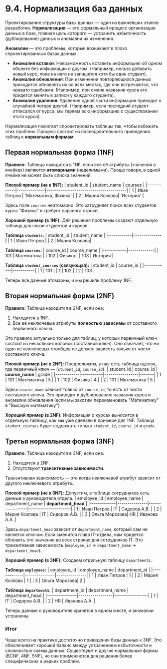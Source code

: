 # 9.4. Нормализация баз данных

Проектирование структуры базы данных — один из важнейших этапов разработки. **Нормализация** — это формальный процесс организации данных в базе, главная цель которого — устранить избыточность (дублирование) данных и аномалии их изменения.

**Аномалии** — это проблемы, которые возникают в плохо спроектированных базах данных:
*   **Аномалия вставки**: Невозможность вставить информацию об одном объекте без информации о другом. (Например, нельзя добавить новый курс, пока на него не запишется хотя бы один студент).
*   **Аномалия обновления**: При изменении повторяющихся данных приходится обновлять их во всех местах, где они встречаются, что чревато ошибками. (Например, при смене названия курса его придется менять в записи у каждого студента).
*   **Аномалия удаления**: Удаление одной части информации приводит к случайной потере другой. (Например, если последний студент отписался от курса, мы теряем всю информацию о существовании этого курса).

Нормализация помогает спроектировать таблицы так, чтобы избежать этих проблем. Процесс состоит из последовательного приведения таблиц к **нормальным формам**.

## Первая нормальная форма (1NF)

**Правило:** Таблица находится в 1NF, если все её атрибуты (значения в ячейках) являются **атомарными** (неделимыми). Проще говоря, в одной ячейке не может быть списка значений.

**Плохой пример (не в 1NF):**
| student_id | student_name | courses                                |
|------------|--------------|----------------------------------------|
| 1          | Иван Петров  | 'Математика, Физика'                   |
| 2          | Мария Козлова| 'История'                              |

Здесь поле `courses` неатомарно. Это затрудняет поиск всех студентов курса "Физика" и требует парсинга строки.

**Хороший пример (в 1NF):**
Для решения проблемы создают отдельную таблицу для связи студентов и курсов.

**Таблица `students`:**
| student_id | student_name |
|------------|--------------|
| 1          | Иван Петров  |
| 2          | Мария Козлова|

**Таблица `courses`:**
| course_id  | course_name |
|------------|-------------|
| 101        | Математика  |
| 102        | Физика      |
| 103        | История     |

**Таблица `student_courses` (связующая):**
| student_id | course_id |
|------------|-----------|
| 1          | 101       |
| 1          | 102       |
| 2          | 103       |

Теперь все данные атомарны, и мы решили проблему 1NF.

## Вторая нормальная форма (2NF)

**Правило:** Таблица находится в 2NF, если она:
1.  Находится в 1NF.
2.  Все её неключевые атрибуты **полностью зависимы** от составного первичного ключа.

Это правило актуально только для таблиц, у которых первичный ключ состоит из нескольких колонок (составной ключ). Оно означает, что ни один из неключевых столбцов не должен зависеть только от *части* составного ключа.

**Плохой пример (не в 2NF):**
Предположим, у нас есть таблица оценок, где первичный ключ — (`student_id`, `course_id`).
| student_id | course_id | **course_name** | grade |
|------------|-----------|-----------------|-------|
| 1          | 101       | Математика      | 5     |
| 1          | 102       | Физика          | 4     |
| 2          | 101       | Математика      | 5     |

Здесь `course_name` зависит только от `course_id`, то есть от *части* составного ключа. Это приводит к дублированию названия курса и аномалии обновления (если мы захотим переименовать "Математику" в "Высшую математику").

**Хороший пример (в 2NF):**
Информация о курсах выносится в отдельную таблицу, как мы уже сделали в примере для 1NF. Таблица `student_courses` будет содержать только `student_id`, `course_id` и `grade`.

## Третья нормальная форма (3NF)

**Правило:** Таблица находится в 3NF, если она:
1.  Находится в 2NF.
2.  Отсутствуют **транзитивные зависимости**.

Транзитивная зависимость — это когда неключевой атрибут зависит от другого неключевого атрибута.

**Плохой пример (не в 3NF):**
Допустим, в таблице сотрудников есть данные о руководителе отдела.
| employee_id | employee_name | department_name | **department_head** |
|-------------|---------------|-----------------|---------------------|
| 1           | Иван Петров   | IT              | Сидоров А.В.        |
| 2           | Мария Козлова | IT              | Сидоров А.В.        |
| 3           | Ольга Морозова| HR              | Иванова А.А.        |

Здесь `department_head` зависит от `department_name`, который сам не является ключом. Если сменится глава IT-отдела, нам придется обновить это значение во всех строках для сотрудников IT. Это транзитивная зависимость (`employee_id` -> `department_name` -> `department_head`).

**Хороший пример (в 3NF):**
Создаем отдельную таблицу `departments`.

**Таблица `employees`:**
| employee_id | employee_name | department_id |
|-------------|---------------|---------------|
| 1           | Иван Петров   | 1             |
| 2           | Мария Козлова | 1             |
| 3           | Ольга Морозова| 2             |

**Таблица `departments`:**
| department_id | department_name | department_head |
|---------------|-----------------|-----------------|
| 1             | IT              | Сидоров А.В.    |
| 2             | HR              | Иванова А.А.    |

Теперь данные о руководителе хранятся в одном месте, и аномалии устранены.

### Итог

Чаще всего на практике достаточно приведения базы данных к 3NF. Это обеспечивает хороший баланс между устранением избыточности и сложностью схемы данных. Существуют и другие нормальные формы (BCNF, 4NF, 5NF), но они применяются для решения более специфических и редких проблем. 